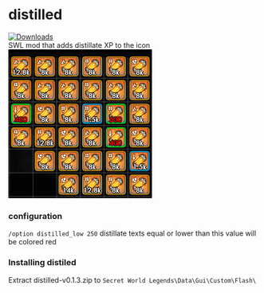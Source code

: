 # distilled  
[![Downloads](https://img.shields.io/github/downloads/SecretFox/distilled/total?style=for-the-badge)](https://github.com/SecretFox/distilled/releases)  
SWL mod that adds distillate XP to the icon  
[![preview](preview.png "preview")](https://raw.githubusercontent.com/SecretFox/distilled/main/preview.png)  

### configuration  
`/option distilled_low 250` distillate texts equal or lower than this value will be colored red  

### Installing distiled  
Extract distilled-v0.1.3.zip to `Secret World Legends\Data\Gui\Custom\Flash\`  

